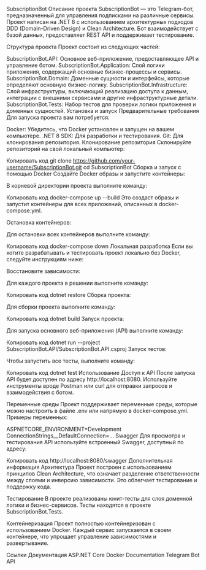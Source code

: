 SubscriptionBot
Описание проекта
SubscriptionBot — это Telegram-бот, предназначенный для управления подписками на различные сервисы. Проект написан на .NET 8 с использованием архитектурных подходов DDD (Domain-Driven Design) и Clean Architecture. Бот взаимодействует с базой данных, предоставляет REST API и поддерживает тестирование.

Структура проекта
Проект состоит из следующих частей:

SubscriptionBot.API: Основное веб-приложение, предоставляющее API и управление ботом.
SubscriptionBot.Application: Слой логики приложения, содержащий основные бизнес-процессы и сервисы.
SubscriptionBot.Domain: Доменные сущности и интерфейсы, которые определяют основную бизнес-логику.
SubscriptionBot.Infrastructure: Слой инфраструктуры, включающий реализацию доступа к данным, интеграции с внешними сервисами и другие инфраструктурные детали.
SubscriptionBot.Tests: Набор тестов для проверки логики приложения и доменных сущностей.
Установка и запуск
Предварительные требования
Для запуска проекта вам потребуется:

Docker: Убедитесь, что Docker установлен и запущен на вашем компьютере.
.NET 8 SDK: Для разработки и тестирования.
Git: Для клонирования репозитория.
Клонирование репозитория
Склонируйте репозиторий на свой локальный компьютер:

Копировать код
git clone https://github.com/your-username/SubscriptionBot.git
cd SubscriptionBot
Сборка и запуск с помощью Docker
Создайте Docker образы и запустите контейнеры:

В корневой директории проекта выполните команду:

Копировать код
docker-compose up --build
Это создаст образы и запустит контейнеры для всех приложений, описанных в docker-compose.yml.

Остановка контейнеров:

Для остановки всех контейнеров выполните команду:

Копировать код
docker-compose down
Локальная разработка
Если вы хотите разрабатывать и тестировать проект локально без Docker, следуйте инструкциям ниже:

Восстановите зависимости:

Для каждого проекта в решении выполните команду:

Копировать код
dotnet restore
Сборка проекта:

Для сборки проекта выполните команду:

Копировать код
dotnet build
Запуск проекта:

Для запуска основного веб-приложения (API) выполните команду:

Копировать код
dotnet run --project SubscriptionBot.API/SubscriptionBot.API.csproj
Запуск тестов:

Чтобы запустить все тесты, выполните команду:

Копировать код
dotnet test
Использование
Доступ к API
После запуска API будет доступен по адресу http://localhost:8080. Используйте инструменты вроде Postman или curl для отправки запросов и взаимодействия с ботом.

Переменные среды
Проект поддерживает переменные среды, которые можно настроить в файле .env или напрямую в docker-compose.yml. Примеры переменных:

ASPNETCORE_ENVIRONMENT=Development
ConnectionStrings__DefaultConnection=...
Swagger
Для просмотра и тестирования API используйте встроенный Swagger, доступный по адресу:

Копировать код
http://localhost:8080/swagger
Дополнительная информация
Архитектура
Проект построен с использованием принципов Clean Architecture, что означает разделение ответственности между слоями и инверсию зависимости. Это облегчает тестирование и поддержку кода.

Тестирование
В проекте реализованы юнит-тесты для слоя доменной логики и бизнес-сервисов. Тесты находятся в проекте SubscriptionBot.Tests.

Контейнеризация
Проект полностью контейнеризован с использованием Docker. Каждый сервис запускается в своем контейнере, что упрощает управление зависимостями и развертывание.

Ссылки
Документация ASP.NET Core
Docker Documentation
Telegram Bot API
